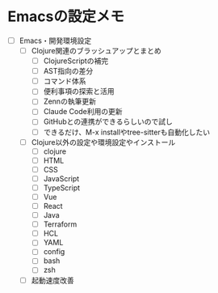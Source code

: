 # Emacsの設定メモ

- [ ] Emacs・開発環境設定
  - [ ] Clojure関連のブラッシュアップとまとめ
	- [ ] ClojureScriptの補完
	- [ ] AST指向の差分
	- [ ] コマンド体系
	- [ ] 便利事項の探索と活用
	- [ ] Zennの執筆更新
	- [ ] Claude Code利用の更新
	- [ ] GitHubとの連携ができるらしいので試し
	- [ ] できるだけ、M-x installやtree-sitterも自動化したい
  - [ ] Clojure以外の設定や環境設定やインストール
	- [ ] clojure
	- [ ] HTML
	- [ ] CSS
	- [ ] JavaScript
	- [ ] TypeScript
	- [ ] Vue
	- [ ] React
	- [ ] Java
	- [ ] Terraform
	- [ ] HCL
	- [ ] YAML
	- [ ] config
	- [ ] bash
	- [ ] zsh
  - [ ] 起動速度改善
